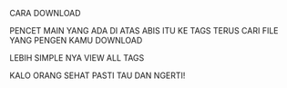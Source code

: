 CARA DOWNLOAD

PENCET MAIN YANG ADA DI ATAS ABIS ITU KE TAGS TERUS CARI FILE YANG PENGEN KAMU DOWNLOAD 

LEBIH SIMPLE NYA VIEW ALL TAGS 

KALO ORANG SEHAT PASTI TAU DAN NGERTI!
